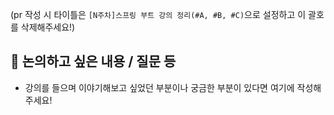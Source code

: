 (pr 작성 시 타이틀은 `[N주차]스프링 부트 강의 정리(#A, #B, #C)`으로 설정하고 이 괄호를 삭제해주세요!)

## 🤔 논의하고 싶은 내용 / 질문 등
- 강의를 들으며 이야기해보고 싶었던 부분이나 궁금한 부분이 있다면 여기에 작성해주세요!
